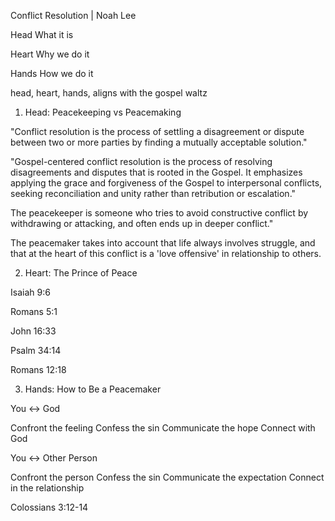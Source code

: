 Conflict Resolution | Noah Lee

Head
What it is

Heart 
Why we do it

Hands
How we do it



head, heart, hands, aligns with the gospel waltz


1. Head: Peacekeeping vs Peacemaking

"Conflict resolution is the process of settling a disagreement or dispute between two or more parties by finding a mutually acceptable solution."

"Gospel-centered conflict resolution is the process of resolving disagreements and disputes that is rooted in the Gospel. It emphasizes applying the grace and forgiveness of the Gospel to interpersonal conflicts, seeking reconciliation and unity rather than retribution or escalation."

The peacekeeper is someone who tries to avoid constructive conflict by withdrawing or attacking, and often ends up in deeper conflict."

The peacemaker takes into account that life always involves struggle, and that at the heart of this conflict is a 'love offensive' in relationship to others.


2. Heart: The Prince of Peace


Isaiah 9:6


Romans 5:1

John 16:33


Psalm 34:14

Romans 12:18


3. Hands: How to Be a Peacemaker

You <-> God

Confront the feeling
Confess the sin
Communicate the hope
Connect with God

You <-> Other Person

Confront the person
Confess the sin
Communicate the expectation
Connect in the relationship

Colossians 3:12-14
